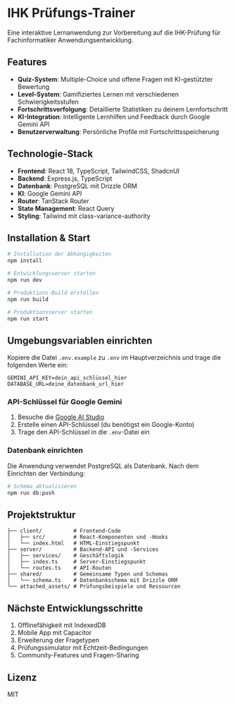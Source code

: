 # IHK Prüfungs-Trainer

Eine interaktive Lernanwendung zur Vorbereitung auf die IHK-Prüfung für Fachinformatiker Anwendungsentwicklung.

## Features

- **Quiz-System**: Multiple-Choice und offene Fragen mit KI-gestützter Bewertung
- **Level-System**: Gamifiziertes Lernen mit verschiedenen Schwierigkeitsstufen
- **Fortschrittsverfolgung**: Detaillierte Statistiken zu deinem Lernfortschritt
- **KI-Integration**: Intelligente Lernhilfen und Feedback durch Google Gemini API
- **Benutzerverwaltung**: Persönliche Profile mit Fortschrittsspeicherung

## Technologie-Stack

- **Frontend**: React 18, TypeScript, TailwindCSS, ShadcnUI
- **Backend**: Express.js, TypeScript
- **Datenbank**: PostgreSQL mit Drizzle ORM
- **KI**: Google Gemini API
- **Router**: TanStack Router
- **State Management**: React Query
- **Styling**: Tailwind mit class-variance-authority

## Installation & Start

```bash
# Installation der Abhängigkeiten
npm install

# Entwicklungsserver starten
npm run dev

# Produktions-Build erstellen
npm run build

# Produktionsserver starten
npm run start
```

## Umgebungsvariablen einrichten

Kopiere die Datei `.env.example` zu `.env` im Hauptverzeichnis und trage die folgenden Werte ein:

```
GEMINI_API_KEY=dein_api_schlüssel_hier
DATABASE_URL=deine_datenbank_url_hier
```

### API-Schlüssel für Google Gemini

1. Besuche die [Google AI Studio](https://makersuite.google.com/app/apikey)
2. Erstelle einen API-Schlüssel (du benötigst ein Google-Konto)
3. Trage den API-Schlüssel in die `.env`-Datei ein

### Datenbank einrichten

Die Anwendung verwendet PostgreSQL als Datenbank. Nach dem Einrichten der Verbindung:

```bash
# Schema aktualisieren
npm run db:push
```

## Projektstruktur

```
├── client/          # Frontend-Code
│   ├── src/         # React-Komponenten und -Hooks
│   └── index.html   # HTML-Einstiegspunkt
├── server/          # Backend-API und -Services
│   ├── services/    # Geschäftslogik
│   ├── index.ts     # Server-Einstiegspunkt
│   └── routes.ts    # API-Routen
├── shared/          # Gemeinsame Typen und Schemas
│   └── schema.ts    # Datenbankschema mit Drizzle ORM
└── attached_assets/ # Prüfungsbeispiele und Ressourcen
```

## Nächste Entwicklungsschritte

1. Offlinefähigkeit mit IndexedDB
2. Mobile App mit Capacitor
3. Erweiterung der Fragetypen
4. Prüfungssimulator mit Echtzeit-Bedingungen
5. Community-Features und Fragen-Sharing

## Lizenz

MIT
